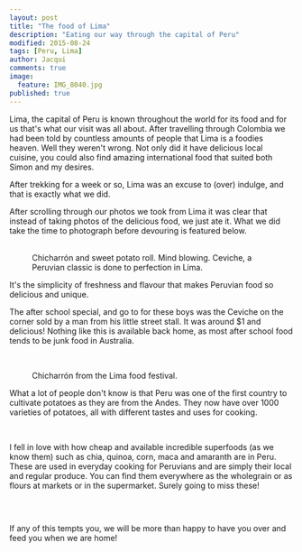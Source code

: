 ```yaml
---
layout: post
title: "The food of Lima"
description: "Eating our way through the capital of Peru"
modified: 2015-08-24
tags: [Peru, Lima]
author: Jacqui
comments: true
image:
  feature: IMG_8040.jpg
published: true
---
```


Lima, the capital of Peru is known throughout the world for its food and for us that's what our visit was all about. After travelling through Colombia we had been told by countless amounts of people that Lima is a foodies heaven. Well they weren't wrong. Not only did it have delicious local cuisine, you could also find amazing international food that suited both Simon and my desires.

After trekking for a week or so, Lima was an excuse to (over) indulge, and that is exactly what we did.

After scrolling through our photos we took from Lima it was clear that instead of taking photos of the delicious food, we just ate it. What we did take the time to photograph before devouring is featured below.

<figure class="half">
	<a href="../images/IMG_3567.jpg"><img src="../images/th/IMG_3567.jpg" alt=""></a>
	<a href="../images/IMG_3568.jpg"><img src="../images/th/IMG_3568.jpg" alt=""></a>	
<figcaption>Chicharrón and sweet potato roll. Mind blowing. Ceviche, a Peruvian classic is done to perfection in Lima.</figcaption></figure>

It's the simplicity of freshness and flavour that makes Peruvian food so delicious and unique.
	
The after school special, and go to for these boys was the Ceviche on the corner sold by a man from his little street stall. It was around $1 and delicious! Nothing like this is available back home, as most after school food tends to be junk food in Australia.
	
<figure class="half">
	<a href="../images/IMG_4158.jpg"><img src="../images/th/IMG_4158.jpg" alt=""></a>
	<a href="../images/IMG_4159.jpg"><img src="../images/th/IMG_4159.jpg" alt=""></a>
</figure>
<figure>
<a href="../images/IMG_8164.jpg"><img src="../images/th/IMG_8164.jpg" alt=""></a>
<figcaption> Chicharrón from the Lima food festival.</figcaption></figure>

What a lot of people don't know is that Peru was one of the first country to cultivate potatoes as they are from the Andes. They now have over 1000 varieties of potatoes, all with different tastes and uses for cooking.

<figure class="half">
		<a href="../images/IMG_8123.jpg"><img src="../images/th/IMG_8123.jpg" alt=""></a>
	<a href="../images/IMG_8125.jpg"><img src="../images/th/IMG_8125.jpg" alt=""></a>
</figure>

I fell in love with how cheap and available incredible superfoods (as we know them) such as chia, quinoa, corn, maca and amaranth are in Peru. These are used in everyday cooking for Peruvians and are simply their local and regular produce.  You can find them everywhere as the wholegrain or as flours at markets or in the supermarket. Surely going to miss these!

<figure class="half">
		<a href="../images/IMG_8128.jpg"><img src="../images/th/IMG_8128.jpg" alt=""></a>
	<a href="../images/IMG_8143.jpg"><img src="../images/th/IMG_8143.jpg" alt=""></a>
		<a href="../images/IMG_3533.jpg"><img src="../images/th/IMG_3533.jpg" alt=""></a>
	<a href="../images/IMG_3535.jpg"><img src="../images/th/IMG_3535.jpg" alt=""></a>
</figure>

<figure>
<a href="../images/IMG_8129.jpg"><img src="../images/th/IMG_8129.jpg" alt=""></a></figure>
 
If any of this tempts you, we will be more than happy to have you over and feed you when we are home!